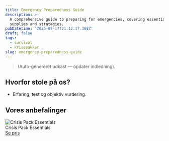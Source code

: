 ```yaml
---
title: Emergency Preparedness Guide
description: >-
  A comprehensive guide to preparing for emergencies, covering essential
  supplies and strategies.
pubDatetime: '2025-09-17T21:12:17.368Z'
draft: false
tags:
  - survival
  - krisepakker
slug: emergency-preparedness-guide
---
```

> (Auto-genereret udkast — opdater indledning).

## Hvorfor stole på os?
- Erfaring, test og objektiv vurdering.

## Vores anbefalinger


<!-- Auto: Affiliate-kort fra Products/SKUs -->

<div class="aff-card"><img src="abstract_15.png (https://v5.airtableusercontent.com/v3/u/45/45/1758153600000/oOl945d95yGrRj1gGJ1HVg/F75Oj5eBf4XXs_o6qrcVSKdJBNK0QC9QbDbHvtG18rhzUYdMuKfdxYFzZ2solHxn6RXZbjTgjSOqmBgiU8DGkG5As9jEQ6Ot2AqhzCNAQWNb6flRh95D7Ejqr6lMo7Vuh1QxCLkc05LwzJ-_LtukVMid5w_YnZYYcY7e-ZbhAIY/3f7dyfoF2zLFbonwOsw_FoskYdI9qFO_FljgMQ8Je7o)" alt="Crisis Pack Essentials" class="aff-card__img" /><div class="aff-card__meta"><div class="aff-card__title">Crisis Pack Essentials</div><a class="aff-btn" href="https://affiliate.homeessentialsee62.com/deal789?utm_source=klartilalt&utm_medium=affiliate&subid=emergency-preparedness-guide-2025-09-17" rel="sponsored nofollow noopener" target="_blank">Se pris</a></div></div>

